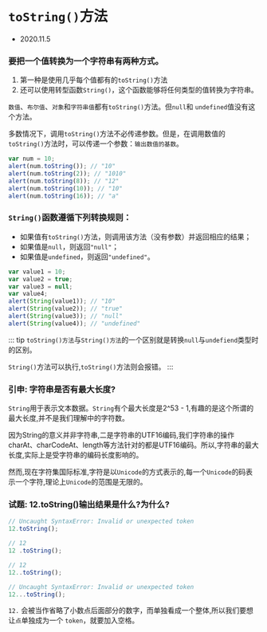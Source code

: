 # `toString()`方法

- 2020.11.5

### **要把一个值转换为一个字符串有两种方式。**

1. 第一种是使用几乎每个值都有的`toString()`方法
2. 还可以使用转型函数`String()`，这个函数能够将任何类型的值转换为字符串。

`数值`、`布尔值`、`对象`和`字符串值`都有`toString()`方法。但`null`和 `undefined`值没有这个方法。

多数情况下，调用`toString()`方法不必传递参数。但是，在调用数值的`toString()`方法时，可以传递一个参数：`输出数值的基数`。

```js
var num = 10; 
alert(num.toString()); // "10" 
alert(num.toString(2)); // "1010" 
alert(num.toString(8)); // "12" 
alert(num.toString(10)); // "10" 
alert(num.toString(16)); // "a" 
```

### **`String()`函数遵循下列转换规则：**

- 如果值有`toString()`方法，则调用该方法（没有参数）并返回相应的结果；
- 如果值是`null`，则返回`"null"`；
- 如果值是`undefined`，则返回`"undefined"`。 

```js
var value1 = 10; 
var value2 = true; 
var value3 = null; 
var value4; 
alert(String(value1)); // "10" 
alert(String(value2)); // "true" 
alert(String(value3)); // "null" 
alert(String(value4)); // "undefined" 
```

::: tip
`toString()方法`与`String()方法`的一个区别就是转换`null`与`undefiend`类型时的区别。

`String()`方法可以执行,`toString()`方法则会报错。
:::

### 引申: 字符串是否有最大长度?

`String`用于表示文本数据。`String`有个最大长度是2^53 - 1,有趣的是这个所谓的最大长度,并不是我们理解中的字符数。

因为String的意义并非字符串,二是字符串的UTF16编码,我们字符串的操作charAt、charCodeAt、length等方法针对的都是UTF16编码。所以,字符串的最大长度,实际上是受字符串的编码长度影响的。

然而,现在字符集国际标准,字符是以`Unicode`的方式表示的,每一个`Unicode`的码表示一个字符,理论上`Unicode`的范围是无限的。


### 试题: 12.toString()输出结果是什么?为什么?

```js
// Uncaught SyntaxError: Invalid or unexpected token
12.toString();

// 12
12 .toString();

// 12
12..toString();

// Uncaught SyntaxError: Invalid or unexpected token
12...toString();
```

`12.` 会被当作省略了小数点后面部分的数字，而单独看成一个整体,所以我们要想让`点`单独成为一个 `token`，就要加入空格。